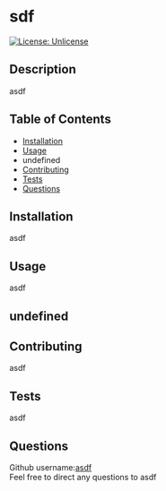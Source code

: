 # sdf
 [![License: Unlicense](https://img.shields.io/badge/license-Unlicense-blue.svg)](http://unlicense.org/)

  ## Description
  asdf
  
  ## Table of Contents
  - [Installation](##-Installation)
  - [Usage](##-Usage)
  - undefined
  - [Contributing](##-Contributing)
  - [Tests](##-Tests)
  - [Questions](##-Questions)
  
  ## Installation
  asdf
  
  ## Usage
  asdf
  
 ## undefined
  
  ## Contributing
  asdf
  
  ## Tests
  asdf
  
  ## Questions
  Github username:[asdf](https://github.com/asdf) <br>
  Feel free to direct any questions to asdf 
  